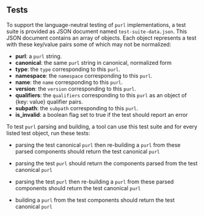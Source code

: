 ## Tests

To support the language-neutral testing of `purl` implementations, a test suite
is provided as JSON document named `test-suite-data.json`. This JSON document
contains an array of objects. Each object represents a test with these key/value
pairs some of which may not be normalized:

- **purl**: a `purl` string.
- **canonical**: the same `purl` string in canonical, normalized form
- **type**: the `type` corresponding to this `purl`.
- **namespace**: the `namespace` corresponding to this `purl`.
- **name**: the `name` corresponding to this `purl`.
- **version**: the `version` corresponding to this `purl`.
- **qualifiers**: the `qualifiers` corresponding to this `purl` as an object of
  {key: value} qualifier pairs.
- **subpath**: the `subpath` corresponding to this `purl`.
- **is_invalid**: a boolean flag set to true if the test should report an
  error

To test `purl` parsing and building, a tool can use this test suite and for
every listed test object, run these tests:

- parsing the test canonical `purl` then re-building a `purl` from these parsed
  components should return the test canonical `purl`

- parsing the test `purl` should return the components parsed from the test
  canonical `purl`

- parsing the test `purl` then re-building a `purl` from these parsed components
  should return the test canonical `purl`

- building a `purl` from the test components should return the test canonical `purl`
